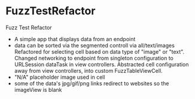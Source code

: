 # FuzzTestRefactor
Fuzz Test Refactor
- A simple app that displays data from an endpoint
- data can be sorted via the segmented controll via all/text/images
Refactored for selecting cell based on data type of "image" or "text". 
Changed networking to endpoint from singleton configuration to URLSession dataTask in view controllers. 
Abstracted cell configuration away from view controllers, into custom FuzzTableViewCell.
- "N/A" placeholder image used in cell
- some of the data's jpg/gif/png links redirect to websites so the imageView is blank

